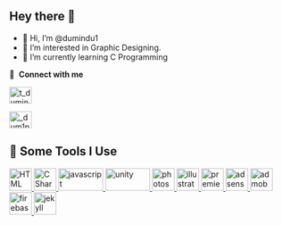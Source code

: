 ## Hey there 👋

- 👋 Hi, I’m @dumindu1
- 👀 I’m interested in Graphic Designing.
- 🌱 I’m currently learning C Programming


🔗 &nbsp;**Connect with me**
<p align="left">

<a href="https://twitter.com/t_dumindu" target="blank"><img align="center" src="https://raw.githubusercontent.com/rahuldkjain/github-profile-readme-generator/master/src/images/icons/Social/twitter.svg" alt="t_dumindu" height="30" width="40" /></a> 
<!-- <a href="https://linkedin.com/in/gt-lakshan" target="blank"><img align="center" src="https://raw.githubusercontent.com/rahuldkjain/github-profile-readme-generator/master/src/images/icons/Social/linked-in-alt.svg" alt="gt-lakshan" height="30" width="40" /></a> -->
<!-- <a href="https://stackoverflow.com/users/17518396/gt-lakshan" target="blank"><img align="center" src="https://raw.githubusercontent.com/rahuldkjain/github-profile-readme-generator/master/src/images/icons/Social/stack-overflow.svg" alt="gt-lakshan" height="30" width="40" /></a> -->
<a href="https://instagram.com/_dum1ndu__" target="blank"><img align="center" src="https://raw.githubusercontent.com/rahuldkjain/github-profile-readme-generator/master/src/images/icons/Social/instagram.svg" alt="_dum1ndu__" height="30" width="40" /></a>
<!-- <a href="https://www.youtube.com/channel/UCYkEDRR_8txAIOWtL05W5OA" target="blank"><img align="center" src="https://www.vectorlogo.zone/logos/youtube/youtube-icon.svg" alt="gt_lakshan_" height="40" width="40" /></a> -->

 
<h2 align="left">🚀 Some Tools I Use</h2>

  <!--<summary><b>🛠️&nbsp;&nbsp;Languages&nbsp;and&nbsp;Tools</b></summary> -->
 
  <p align="left"> <a href="https://www.w3.org/html/" target="_blank"> <img src="https://www.vectorlogo.zone/logos/w3_html5/w3_html5-icon.svg" alt="HTML" width="40" height="40"/> <a href="https://www.cprogramming.com/" target="_blank"> <img src="https://www.svgrepo.com/show/353622/c-sharp.svg" alt="C Sharp" width="40" height="40"/> </a> <a href="https://developer.mozilla.org/en-US/docs/Web/JavaScript" target="_blank"> <img src="https://www.vectorlogo.zone/logos/java/java-horizontal.svg" alt="javascript" width="80" height="40"/> <a href="https://unity.com/" target="_blank"> <img src="https://www.vectorlogo.zone/logos/unity3d/unity3d-ar21.svg" alt="unity" width="80" height="40"/> <a href="https://www.adobe.com/products/photoshop.html" target="_blank"> <img src="https://www.svgrepo.com/show/167746/photoshop.svg" alt="photoshop" width="40" height="40"/> <a href="https://www.adobe.com/products/illustrator.html" target="_blank"> <img src="https://www.svgrepo.com/show/12710/illustrator.svg" alt="illustrator" width="40" height="40"/> <a href="https://www.adobe.com/products/premiere.html" target="_blank"> <img src="https://www.svgrepo.com/show/29749/premiere.svg" alt="premiere pro" width="40" height="40"/> <a href="https://www.google.com/adsense/start/" target="_blank"> <img src="https://www.vectorlogo.zone/logos/google_adsense/google_adsense-icon.svg" alt="adsense" width="40" height="40"/> </a> <a href="https://admob.google.com/" target="_blank"> <img src="https://www.vectorlogo.zone/logos/google_admob/google_admob-icon.svg" alt="admob" width="40" height="40"/>  </a> <a href="https://firebase.google.com/" target="_blank"> <img src="https://www.vectorlogo.zone/logos/firebase/firebase-icon.svg" alt="firebase" width="40" height="40"/> </a> <a href="https://jekyllrb.com/" target="_blank"> <img src="https://www.vectorlogo.zone/logos/jekyllrb/jekyllrb-icon.svg" alt="jekyll" width="40" height="40"/> </a>  </p>



<!---
gtlakshan/gtlakshan is a ✨ special ✨ repository because its `README.md` (this file) appears on your GitHub profile.
You can click the Preview link to take a look at your changes.
--->
